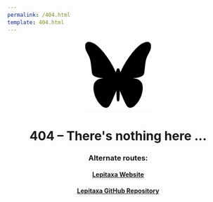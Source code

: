 ```yaml
---
permalink: /404.html
template: 404.html
---
```

<div align=center>
<picture><source media="(prefers-color-scheme: light)" srcset="lepitaxa.png"><source media="(prefers-color-scheme: dark)" srcset="lepitaxa2.png"><img src="lepitaxa.png" height="160"></picture>

# **404 – There's nothing here ...**

### Alternate routes:
#### [Lepitaxa Website](https://lepitaxa.github.io/)
#### [Lepitaxa GitHub Repository](https://github.com/lepitaxa/lepitaxa.github.io)
</div>
